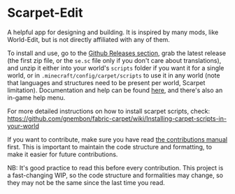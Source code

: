 # Scarpet-Edit
A helpful app for designing and building. It is inspired by many mods, like World-Edit, but is not directly affiliated
with any of them.

To install and use, go to the [Github Releases section](https://github.com/Ghoulboy78/Scarpet-Edit/releases), grab
the latest release (the first zip file, or the `se.sc` file only if you don't care about translations), and unzip
it either into your world's `scripts` folder if you want it for a single world, or in `.minecraft/config/carpet/scripts`
to use it in any world (note that languages and structures need to be present per world, Scarpet limitation). Documentation
and help can be found [here](/docs/Documentation.md), and 
there's also an in-game help menu.

For more detailed instructions on how to install scarpet scripts, check: https://github.com/gnembon/fabric-carpet/wiki/Installing-carpet-scripts-in-your-world

If you want to contribute, make sure you have read [the contributions manual](/docs/CONTRIBUTING.md) first. This is important
to maintain the code structure and formatting, to make it easier for future contributions. 

NB: It's good practice to read this before every contribution.
This project is a fast-changing WIP, so the code structure and formalities may change, so they may not be the same since
the last time you read.
